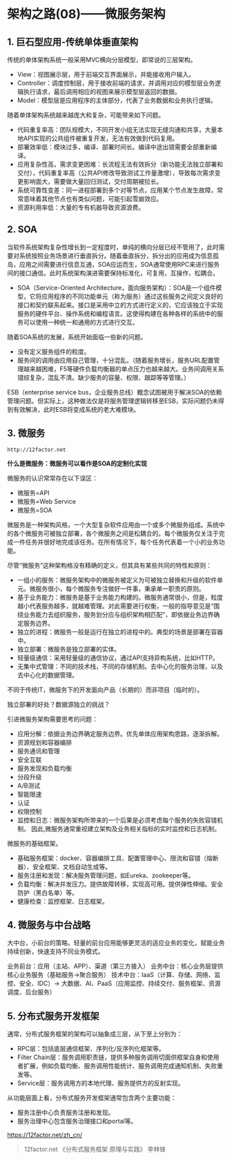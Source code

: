 # 架构之路(08)——微服务架构 #

## 1. 巨石型应用-传统单体垂直架构 ##

传统的单体架构系统一般采用MVC横向分层模型，即常说的三层架构。

* View：视图展示层，用于前端交互界面展示，并能接收用户输入。
* Controller：调度控制层，用于接收前端的请求，并调用对应的模型层业务逻辑执行请求，最后调用相应的视图来展示模型层返回的数据。
* Model：模型层是应用程序的主体部分，代表了业务数据和业务执行逻辑。

随着单体架构系统越来越庞大和复杂，可能带来如下问题。

* 代码重复率高：团队规模大，不同开发小组无法实现无缝沟通和共享，大量本地API实现的公共组件被重复开发，无法有效做到代码复用。
* 部署效率低：模块过多，编译、部署时间长。编译中途出错需要全部重新编译。
* 应用复杂性高，需求变更困难：长流程无法有效拆分（新功能无法独立部署和交付），代码重复率高（公共API修改导致测试工作量激增），导致每次需求变更影响面大，需要做大量回归测试，交付周期被拉长。
* 系统可靠性变差：同一进程部署到多个对等节点，应用某个节点发生故障，常常意味着其他节点也有类似问题，可能引起雪崩效应。
* 资源利用率低：大量的专有机器导致资源浪费。

## 2. SOA ##

当软件系统架构复杂性增长到一定程度时，单纯的横向分层已经不管用了，此时需要对系统按照业务场景进行垂直拆分。随着垂直拆分，拆分出的应用成为信息孤岛，应用之间需要进行信息互通，SOA应运而生，SOA通常使用RPC来进行服务间的接口通信。此时系统架构演进需要保持标准化，可复用，互操作，松耦合。

* SOA（Service-Oriented Architecture，面向服务架构）：SOA是一个组件模型，它将应用程序的不同功能单元（称为服务）通过这些服务之间定义良好的接口和契约联系起来。接口是采用中立的方式进行定义的，它应该独立于实现服务的硬件平台、操作系统和编程语言。这使得构建在各种各样的系统中的服务可以使用一种统一和通用的方式进行交互。

随着SOA系统的发展，系统开始面临一些新的问题。

* 没有定义服务组件的粒度。
* 服务间的调用由应用自己管理，十分混乱。（随着服务增长，服务URL配置管理越来越困难，F5等硬件负载均衡器的单点压力也越来越大。业务间调用关系错综复杂，混乱不清。缺少服务的容量、权限、跟踪等等管理。）

ESB（enterprise service bus，企业服务总线）概念试图被用于解决SOA的依赖管理问题。但实际上，这种做法仅是将服务管理逻辑转移至ESB，实际问题仍未得到有效解决，此时ESB将变成系统的老大难模块。

## 3. 微服务 ##

    http://12factor.net

**什么是微服务：微服务可以看作是SOA的定制化实现**

微服务的认识常常存在以下误区：

* 微服务=API
* 微服务=Web Service
* 微服务=SOA

微服务是一种架构风格，一个大型复杂软件应用由一个或多个微服务组成。系统中的各个微服务可被独立部署，各个微服务之间是松耦合的。每个微服务仅关注于完成一件任务并很好地完成该任务。在所有情况下，每个任务代表着一个小的业务功能。

尽管“微服务”这种架构格没有精确的定义，但其具有某些共同的特性和原则：

* 一组小的服务：微服务架构中的微服务被定义为可被独立替换和升级的软件单元。微服务很小，每个微服务专注做好一件事，秉承单一职责的原则。
* 基于业务能力：微服务是基于业务能力构建的。微服务通常很小，但是，粒度越小代表服务越多，就越难管理。对此需要进行权衡，一般的指导意见是“围绕业务能力去组织服务，服务划分应与组织架构相匹配”，即依据业务边界确定服务边界。
* 独立的进程：微服务一般是运行在独立的进程中的。典型的场景是部署在容器中。
* 独立部署：微服务是独立部署的实体。
* 轻量级通信：采用轻量级的通信协议，通过API支持异构系统，比如HTTP。
* 无集中式管理：不同的技术栈，不同的存储机制。去中心化的服务治理，以及去中心化的数据管理。

不同于传统IT，微服务下的开发面向产品（长期的）而非项目（临时的）。

独立部署的好处？数据源独立的挑战？

引进微服务架构需要思考的问题：

* 应用分解：依据业务边界确定服务边界。优先单体应用架构思路，逐渐拆解。
* 资源规划和容器编排
* 服务通讯和管理
* 安全互联
* 服务发现和负载均衡
* 分段升级
* A/B测试
* 智能限速
* 认证
* 权限控制
* 监控和日志：微服务架构所带来的一个后果是必须考虑每个服务的失败容错机制。 因此,微服务通常重视建立架构及业务相关指标的实时监控和日志机制。

微服务的基础框架。

* 基础服务框架：docker、容器编排工具、配置管理中心、限流和容错（熔断器）、安全框架、文档自动生成等。
* 服务注册和发现：解决服务管理问题，如Eureka、zookeeper等。
* 负载均衡：解决并发压力。提供故障转移，实现高可用。提供弹性伸缩。安全防护（黑白名单）等。
* 健康检查：监控框架、日志框架。

## 4. 微服务与中台战略 ##

大中台，小前台的策略。轻量的前台应用能够更灵活的适应业务的变化，赋能业务持续创新，快速支持不同业务模式。

业务前台：应用（主站、APP）、渠道（第三方接入）
业务中台：核心业务层提供核心业务服务（基础服务->聚合服务）
技术中台：IaaS（计算、存储、网络、监控、安全、IDC）-> 大数据、AI、PaaS（应用监控、持续交付、服务框架、资源调度、后台服务）

## 5. 分布式服务开发框架 ##

通常，分布式服务框架的架构可以抽象成三层，从下至上分别为：

* RPC层：包括底层通信框架、序列化/反序列化框架等。
* Filter Chain层：服务调用职责链，提供多种服务调用切面供框架自身和使用者扩展，例如负载均衡、服务调用性能统计、服务调用完成通知机制、失败重发等。
* Service层：服务调用方的本地代理、服务提供方的反射实现。

从功能层面上看，分布式服务开发框架通常包含两个主要功能：

* 服务注册中心负责服务注册和发现。
* 服务治理中心包含服务治理接口和portal等。

https://12factor.net/zh_cn/

> 12factor.net
> 《分布式服务框架 原理与实践》 李林锋
